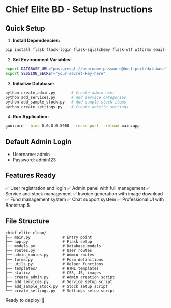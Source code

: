 # Chief Elite BD - Setup Instructions

## Quick Setup

1. **Install Dependencies:**
```bash
pip install flask flask-login flask-sqlalchemy flask-wtf wtforms email-validator werkzeug gunicorn psycopg2-binary sqlalchemy
```

2. **Set Environment Variables:**
```bash
export DATABASE_URL="postgresql://username:password@host:port/database"
export SESSION_SECRET="your-secret-key-here"
```

3. **Initialize Database:**
```bash
python create_admin.py       # Create admin user
python add_services.py       # Add service categories
python add_sample_stock.py   # Add sample stock items
python create_settings.py    # Create website settings
```

4. **Run Application:**
```bash
gunicorn --bind 0.0.0.0:5000 --reuse-port --reload main:app
```

## Default Admin Login
- Username: admin
- Password: admin123

## Features Ready
✅ User registration and login
✅ Admin panel with full management
✅ Service and stock management
✅ Invoice generation with image download
✅ Fund management system
✅ Chat support system
✅ Professional UI with Bootstrap 5

## File Structure
```
chief_elite_clean/
├── main.py              # Entry point
├── app.py               # Flask setup
├── models.py            # Database models
├── routes.py            # User routes
├── admin_routes.py      # Admin routes
├── forms.py             # Form definitions
├── utils.py             # Helper functions
├── templates/           # HTML templates
├── static/              # CSS, JS, images
├── create_admin.py      # Admin creation script
├── add_services.py      # Service setup script
├── add_sample_stock.py  # Stock setup script
└── create_settings.py   # Settings setup script
```

Ready to deploy! 🚀